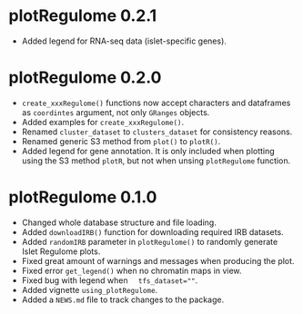 # plotRegulome 0.2.1

* Added legend for RNA-seq data (islet-specific genes).

# plotRegulome 0.2.0

* `create_xxxRegulome()` functions now accept characters and dataframes as `coordintes` argument, not only `GRanges` objects.
* Added examples for `create_xxxRegulome()`.
* Renamed `cluster_dataset` to `clusters_dataset` for consistency reasons.
* Renamed generic S3 method from `plot()` to `plotR()`.
* Added legend for gene annotation. It is only included when plotting using the S3 method `plotR`, but not when unsing `plotRegulome` function.


# plotRegulome 0.1.0

* Changed whole database structure and file loading.
* Added `downloadIRB()` function for downloading required IRB datasets.
* Added `randomIRB` parameter in `plotRegulome()` to randomly generate Islet Regulome plots.
* Fixed great amount of warnings and messages when producing the plot.
* Fixed error `get_legend()` when no chromatin maps in view.
* Fixed bug with legend when `  tfs_dataset=""`.
* Added vignette `using_plotRegulome`.
* Added a `NEWS.md` file to track changes to the package.
